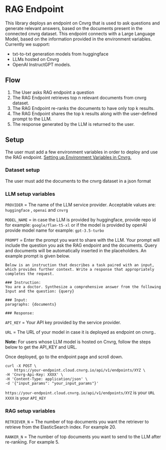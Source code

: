 # RAG Endpoint

This library deploys an endpoint on Cnvrg that is used to ask questions and generate relevant answers, based on the documents present in the connected cnvrg dataset. This endpoint connects with a Large Language Model, based on the information provided in the environment variables. Currently we support:

- txt-to-txt generation models from huggingface
- LLMs hosted on Cnvrg
- OpenAI InstructGPT models.

## Flow

1. The User asks RAG endpoint a question
2. The RAG Endpoint retrieves top n relevant documents from cnvrg dataset.
3. The RAG Endpoint re-ranks the documents to have only top k results.
4. The RAG Endpoint shares the top k results along with the user-defined prompt to the LLM.
5. The response generated by the LLM is returned to the user.

## Setup 

The user  must add a few environment variables in order to deploy and use the RAG endpoint. [Setting up Environment Variables in Cnvrg.](https://app.cnvrg.io/docs/core_concepts/projects.html#environment)

### Dataset setup
The user must add the documents to the cnvrg dataset in a json format
### LLM setup variables
`PROVIDER` = The name of the LLM service provider. Acceptable values are: `huggingface` , `openai` and `cnvrg`

`MODEL_NAME` = in case the LLM is provided by huggingface, provide repo id for example: `google/flan-t5-xl` or if the model is provided by openAI provide model name for example: `gpt-3.5-turbo`

`PROMPT` = Enter the prompt you want to share with the LLM. Your prompt will include the question you ask the RAG endpoint and the documents. Query and documents will be automatically inserted in the placeholders. An example prompt is given below.

    
    Below is an instruction that describes a task paired with an input, which provides further context. Write a response that appropriately completes the request.

    ### Instruction:
    You are a doctor. Synthesize a comprehensive answer from the following Input and the question: {query}

    ### Input:
    paragraphs: {documents}

    ### Response:
        

`API_KEY` = Your API key provided by the service provider. 

`URL` = The URL of your model in case it is deployed as endpoint on cnvrg..

**Note:** For users whose LLM model is hosted on Cnvrg, follow the steps below to get the API_KEY and URL. 

Once deployed, go to the endpoint page and scroll down.

    curl -X POST \
        https://your-endpoint.cloud.cnvrg.io/api/v1/endpoints/XYZ \
    -H 'Cnvrg-Api-Key: XXXX' \
    -H 'Content-Type: application/json' \
    -d '{"input_params": "your_input_params"}'
    
`https://your-endpoint.cloud.cnvrg.io/api/v1/endpoints/XYZ` is your `URL`
`XXXX` is your `API_KEY`

### RAG setup variables

`RETRIEVER_N` = The  number of top documents you want the retriever to retrieve from the ElasticSearch index. For example 20.

`RANKER_N` = The  number of top documents you want to send to the LLM after re-ranking. For example 5.
